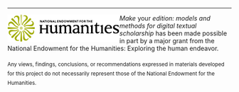 ____
<img align="left" src="images/neh_logo_horizontal_rgb.jpg"> _Make_ your _edition: models and methods for digital textual scholarship_ has been made possible in part by a major grant from the National Endowment for the Humanities: Exploring the human endeavor.

<sub>Any views, findings, conclusions, or recommendations expressed in materials developed for this project do not necessarily represent those of the National Endowment for the Humanities.</sub>